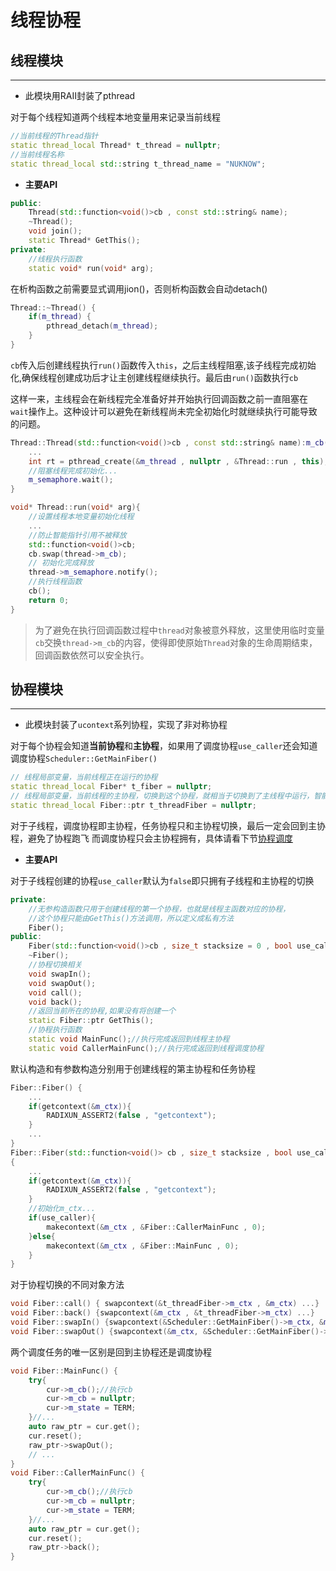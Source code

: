 # 线程协程

## 线程模块

---

- 此模块用RAII封装了pthread

对于每个线程知道两个线程本地变量用来记录当前线程

```cpp
//当前线程的Thread指针
static thread_local Thread* t_thread = nullptr;
//当前线程名称
static thread_local std::string t_thread_name = "NUKNOW";
```

- **主要API**

```cpp
public:
    Thread(std::function<void()>cb , const std::string& name);
    ~Thread();
    void join();
    static Thread* GetThis();
private:
    //线程执行函数
    static void* run(void* arg);
```

在析构函数之前需要显式调用jion()，否则析构函数会自动detach()

```cpp
Thread::~Thread() {
    if(m_thread) {
        pthread_detach(m_thread);
    }
}
```

`cb`传入后创建线程执行`run()`函数传入`this`，之后主线程阻塞,该子线程完成初始化,确保线程创建成功后才让主创建线程继续执行。最后由`run()`函数执行`cb`

这样一来，主线程会在新线程完全准备好并开始执行回调函数之前一直阻塞在`wait`操作上。这种设计可以避免在新线程尚未完全初始化时就继续执行可能导致的问题。

```cpp
Thread::Thread(std::function<void()>cb , const std::string& name):m_cb(cb),m_name(name){
    ...
    int rt = pthread_create(&m_thread , nullptr , &Thread::run , this);
    //阻塞线程完成初始化...
    m_semaphore.wait();
}

void* Thread::run(void* arg){
    //设置线程本地变量初始化线程
    ...
    //防止智能指针引用不被释放
    std::function<void()>cb;
    cb.swap(thread->m_cb);
    // 初始化完成释放
    thread->m_semaphore.notify();
    //执行线程函数
    cb();
    return 0;
}
```

>为了避免在执行回调函数过程中`thread`对象被意外释放，这里使用临时变量`cb`交换`thread->m_cb`的内容，使得即使原始`Thread`对象的生命周期结束，回调函数依然可以安全执行。

## 协程模块

---

- 此模块封装了`ucontext`系列协程，实现了非对称协程

对于每个协程会知道**当前协程**和**主协程**，如果用了调度协程`use_caller`还会知道调度协程`Scheduler::GetMainFiber()`

```cpp
// 线程局部变量，当前线程正在运行的协程
static thread_local Fiber* t_fiber = nullptr;
// 线程局部变量，当前线程的主协程，切换到这个协程，就相当于切换到了主线程中运行，智能指针形式
static thread_local Fiber::ptr t_threadFiber = nullptr;
```

对于子线程，调度协程即主协程，任务协程只和主协程切换，最后一定会回到主协程，避免了协程跑飞
而调度协程只会主协程拥有，具体请看下节[协程调度](./协程调度.md)

- **主要API**

对于子线程创建的协程`use_caller`默认为`false`即只拥有子线程和主协程的切换

```cpp
private:
    //无参构造函数只用于创建线程的第一个协程，也就是线程主函数对应的协程，
    //这个协程只能由GetThis()方法调用，所以定义成私有方法
    Fiber();
public:
    Fiber(std::function<void()>cb , size_t stacksize = 0 , bool use_caller = false);
    ~Fiber();
    //协程切换相关
    void swapIn();
    void swapOut();
    void call();
    void back();
    //返回当前所在的协程,如果没有将创建一个
    static Fiber::ptr GetThis();
    //协程执行函数
    static void MainFunc();//执行完成返回到线程主协程
    static void CallerMainFunc();//执行完成返回到线程调度协程
```

默认构造和有参数构造分别用于创建线程的第主协程和任务协程

```cpp
Fiber::Fiber() {
    ...
    if(getcontext(&m_ctx)){
        RADIXUN_ASSERT2(false , "getcontext");
    }
    ...
}
Fiber::Fiber(std::function<void()> cb , size_t stacksize , bool use_caller):m_id(++s_fiber_id),m_cb(cb)
{
    ...
    if(getcontext(&m_ctx)){
        RADIXUN_ASSERT2(false , "getcontext");
    }
    //初始化m_ctx...
    if(use_caller){
        makecontext(&m_ctx , &Fiber::CallerMainFunc , 0);
    }else{
        makecontext(&m_ctx , &Fiber::MainFunc , 0);
    }
}
```

对于协程切换的不同对象方法

```cpp
void Fiber::call() { swapcontext(&t_threadFiber->m_ctx , &m_ctx) ...}
void Fiber::back() {swapcontext(&m_ctx , &t_threadFiber->m_ctx) ...}
void Fiber::swapIn() {swapcontext(&Scheduler::GetMainFiber()->m_ctx, &m_ctx) ...}
void Fiber::swapOut() {swapcontext(&m_ctx, &Scheduler::GetMainFiber()->m_ctx) ...}
```

两个调度任务的唯一区别是回到主协程还是调度协程

```cpp
void Fiber::MainFunc() {
    try{
        cur->m_cb();//执行cb
        cur->m_cb = nullptr;
        cur->m_state = TERM;
    }//...
    auto raw_ptr = cur.get();
    cur.reset();
    raw_ptr->swapOut();
    // ...
}
void Fiber::CallerMainFunc() {
    try{
        cur->m_cb();//执行cb
        cur->m_cb = nullptr;
        cur->m_state = TERM;
    }//...
    auto raw_ptr = cur.get();
    cur.reset();
    raw_ptr->back();
}
```
